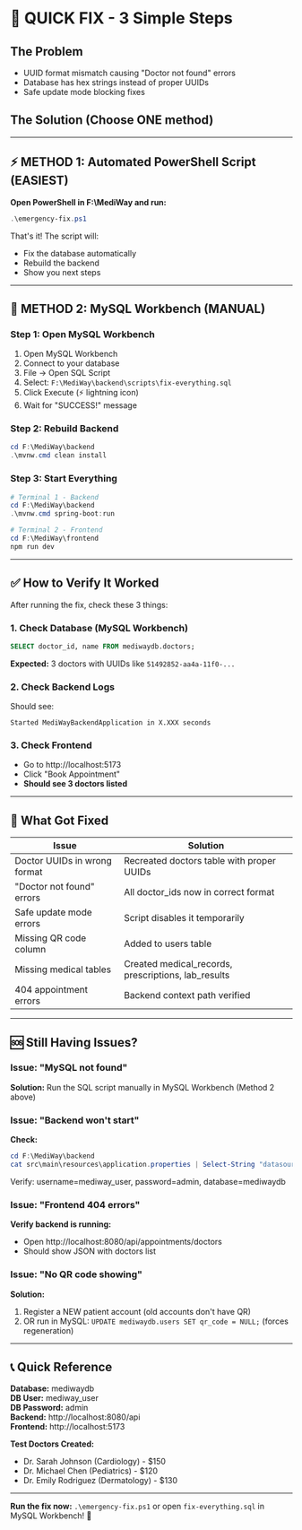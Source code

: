 # 🚀 QUICK FIX - 3 Simple Steps

## The Problem
- UUID format mismatch causing "Doctor not found" errors
- Database has hex strings instead of proper UUIDs
- Safe update mode blocking fixes

## The Solution (Choose ONE method)

---

## ⚡ METHOD 1: Automated PowerShell Script (EASIEST)

**Open PowerShell in F:\MediWay and run:**
```powershell
.\emergency-fix.ps1
```

That's it! The script will:
- Fix the database automatically
- Rebuild the backend
- Show you next steps

---

## 📝 METHOD 2: MySQL Workbench (MANUAL)

### Step 1: Open MySQL Workbench
1. Open MySQL Workbench
2. Connect to your database
3. File → Open SQL Script
4. Select: `F:\MediWay\backend\scripts\fix-everything.sql`
5. Click Execute (⚡ lightning icon)
6. Wait for "SUCCESS!" message

### Step 2: Rebuild Backend
```powershell
cd F:\MediWay\backend
.\mvnw.cmd clean install
```

### Step 3: Start Everything
```powershell
# Terminal 1 - Backend
cd F:\MediWay\backend
.\mvnw.cmd spring-boot:run

# Terminal 2 - Frontend
cd F:\MediWay\frontend
npm run dev
```

---

## ✅ How to Verify It Worked

After running the fix, check these 3 things:

### 1. Check Database (MySQL Workbench)
```sql
SELECT doctor_id, name FROM mediwaydb.doctors;
```
**Expected:** 3 doctors with UUIDs like `51492852-aa4a-11f0-...`

### 2. Check Backend Logs
Should see:
```
Started MediWayBackendApplication in X.XXX seconds
```

### 3. Check Frontend
- Go to http://localhost:5173
- Click "Book Appointment"
- **Should see 3 doctors listed**

---

## 🎯 What Got Fixed

| Issue | Solution |
|-------|----------|
| Doctor UUIDs in wrong format | Recreated doctors table with proper UUIDs |
| "Doctor not found" errors | All doctor_ids now in correct format |
| Safe update mode errors | Script disables it temporarily |
| Missing QR code column | Added to users table |
| Missing medical tables | Created medical_records, prescriptions, lab_results |
| 404 appointment errors | Backend context path verified |

---

## 🆘 Still Having Issues?

### Issue: "MySQL not found"
**Solution:** Run the SQL script manually in MySQL Workbench (Method 2 above)

### Issue: "Backend won't start"
**Check:**
```powershell
cd F:\MediWay\backend
cat src\main\resources\application.properties | Select-String "datasource"
```
Verify: username=mediway_user, password=admin, database=mediwaydb

### Issue: "Frontend 404 errors"
**Verify backend is running:**
- Open http://localhost:8080/api/appointments/doctors
- Should show JSON with doctors list

### Issue: "No QR code showing"
**Solution:**
1. Register a NEW patient account (old accounts don't have QR)
2. OR run in MySQL: `UPDATE mediwaydb.users SET qr_code = NULL;` (forces regeneration)

---

## 📞 Quick Reference

**Database:** mediwaydb  
**DB User:** mediway_user  
**DB Password:** admin  
**Backend:** http://localhost:8080/api  
**Frontend:** http://localhost:5173  

**Test Doctors Created:**
- Dr. Sarah Johnson (Cardiology) - $150
- Dr. Michael Chen (Pediatrics) - $120  
- Dr. Emily Rodriguez (Dermatology) - $130

---

**Run the fix now:** `.\emergency-fix.ps1` or open `fix-everything.sql` in MySQL Workbench! 🚀
